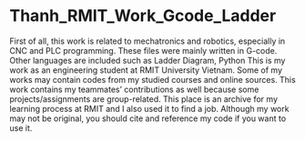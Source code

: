 # Thanh_RMIT_Work_Gcode_Ladder
First of all, this work is related to mechatronics and robotics, especially in CNC and PLC programming.
These files were mainly written in G-code. Other languages are included such as Ladder Diagram, Python
This is my work as an engineering student at RMIT University Vietnam. Some of my works may contain codes from my studied courses and online sources.
This work contains my teammates’ contributions as well because some projects/assignments are group-related.
This place is an archive for my learning process at RMIT and I also used it to find a job. 
Although my work may not be original, you should cite and reference my code if you want to use it.
